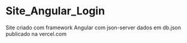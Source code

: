 # Site_Angular_Login
Site criado com framework Angular com json-server dados em db.json publicado na vercel.com
